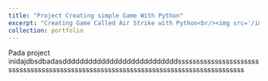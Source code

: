 ```yaml
---
title: "Project Creating simple Game With Python"
excerpt: "Creating Game Called Air Strike with Python<br/><img src='/images/Airstrike-logo.png'>"
collection: portfolio
---
```


Pada project inidajdbsdbadasdddddddddddddddddddddddddddssssssssssssssssssssssssssssssssssssssssssssssssssssssssssssssssssssssssssssssssssssss